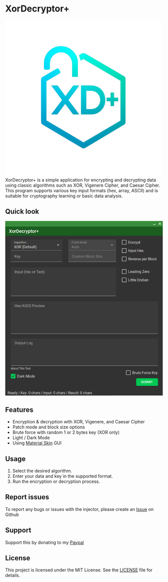 # XorDecryptor+
<img src="https://raw.githubusercontent.com/barhxr/XorDecryptorPlus/refs/heads/main/images/XorDecryptorIcon.png" alt="XorDecryptor+" width="500" height="500">
XorDecryptor+ is a simple application for encrypting and decrypting data using classic algorithms such as XOR, Vigenere Cipher, and Caesar Cipher. This program supports various key input formats (hex, array, ASCII) and is suitable for cryptography learning or basic data analysis.

## Quick look
![XorDecryptor+](images/Image1.png)

## Features
- Encryption & decryption with XOR, Vigenere, and Caesar Cipher
- Patch mode and block size options
- Brute force with random 1 or 2 bytes key (XOR only)
- Light / Dark Mode
- Using [Material Skin](https://github.com/leocb/MaterialSkin) GUI

## Usage
1. Select the desired algorithm.
2. Enter your data and key in the supported format.
3. Run the encryption or decryption process.

## Report issues
To report any bugs or issues with the injector, please create an [Issue](ISSUES) on Github

## Support
Support this by donating to my [Paypal](https://paypal.me/barhxr)

## License
This project is licensed under the MIT License. See the [LICENSE](LICENSE) file for details.
